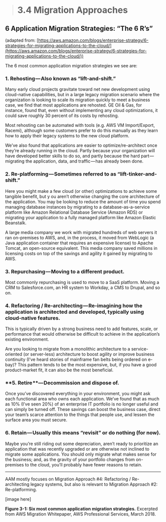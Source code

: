 > # **3.4** Migration Approaches

## 6 Application Migration Strategies: “The 6 R’s”

(adapted from: [https://aws.amazon.com/blogs/enterprise-strategy/6-strategies-for-migrating-applications-to-the-cloud/](https://aws.amazon.com/blogs/enterprise-strategy/6-strategies-for-migrating-applications-to-the-cloud/))

The 6 most common application migration strategies we see are:

### **1. Rehosting** — Also known as “lift-and-shift.”

Many early cloud projects gravitate toward net new development using cloud-native capabilities, but in a large legacy migration scenario where the organization is looking to scale its migration quickly to meet a business case, we find that most applications are rehosted. GE Oil & Gas, for instance, found that, even without implementing any cloud optimizations, it could save roughly 30 percent of its costs by rehosting.

Most rehosting can be automated with tools (e.g. AWS VM Import/Export, Racemi), although some customers prefer to do this manually as they learn how to apply their legacy systems to the new cloud platform.

We’ve also found that applications are easier to optimize/re-architect once they’re already running in the cloud. Partly because your organization will have developed better skills to do so, and partly because the hard part — migrating the application, data, and traffic — has already been done.

### **2. Re-platforming** — Sometimes referred to as “lift-tinker-and-shift.”

Here you might make a few cloud (or other) optimizations to achieve some tangible benefit, but y  ou aren’t otherwise changing the core architecture of the application. You may be looking to reduce the amount of time you spend managing database instances by migrating to a database-as-a-service platform like Amazon Relational Database Service (Amazon RDS) or migrating your application to a fully managed platform like Amazon Elastic Beanstalk.

A large media company we work with migrated hundreds of web servers it ran on-premises to AWS, and, in the process, it moved from WebLogic (a Java application container that requires an expensive license) to Apache Tomcat, an open-source equivalent. This media company saved millions in licensing costs on top of the savings and agility it gained by migrating to AWS.


### **3. Repurchasing** — Moving to a different product.

Most commonly repurchasing is used to move to a SaaS platform. Moving a CRM to Salesforce.com, an HR system to Workday, a CMS to Drupal, and so on.

### **4. Refactoring / Re-architecting** — Re-imagining how the application is architected and developed, typically using cloud-native features.

This is typically driven by a strong business need to add features, scale, or performance that would otherwise be difficult to achieve in the application’s existing environment.

Are you looking to migrate from a monolithic architecture to a service-oriented (or server-less) architecture to boost agility or improve business continuity (I’ve heard stories of mainframe fan belts being ordered on e-bay)? This pattern tends to be the most expensive, but, if you have a good product-market fit, it can also be the most beneficial.

### **5. Retire **— Decommission and dispose of.

Once you’ve discovered everything in your environment, you might ask each functional area who owns each application. We’ve found that as much as 10% (I’ve seen 20%) of an enterprise IT portfolio is no longer useful and can simply be turned off. These savings can boost the business case, direct your team’s scarce attention to the things that people use, and lessen the surface area you must secure.

### **6. Retain** — Usually this means “revisit” or do nothing (for now).

Maybe you’re still riding out some depreciation, aren’t ready to prioritize an application that was recently upgraded or are otherwise not inclined to migrate some applications. You should only migrate what makes sense for the business; and, as the gravity of your portfolio changes from on-premises to the cloud, you’ll probably have fewer reasons to retain.

---

AAM mostly focuses on Migration Approach #4: Refactoring / Re-architecting legacy systems, but also is relevant to Migration Approach #2: Re-platforming.

[image here]

**Figure 3-1: Six most common application migration strategies.** Excerpted from AWS Migration Whitepaper, AWS Professional Services, March 2018.